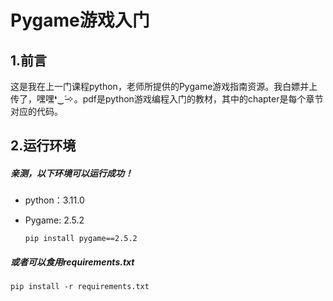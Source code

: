 # Pygame游戏入门

## 1.前言

这是我在上一门课程python，老师所提供的Pygame游戏指南资源。我白嫖并上传了，嘿嘿❛‿˂̵✧。pdf是python游戏编程入门的教材，其中的chapter是每个章节对应的代码。

## 2.运行环境

##### 亲测，以下环境可以运行成功！

- python：3.11.0

- Pygame: 2.5.2

  ``` shell
  pip install pygame==2.5.2
  ```

##### 或者可以食用requirements.txt

``` shell
pip install -r requirements.txt
```

